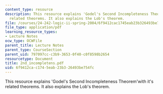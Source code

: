 ```yaml
---
content_type: resource
description: This resource explains 'Godel's Second Incompleteness Theorem'with it's
  related theorems. It also explains the Lob's theorem.
file: /courses/24-242-logic-ii-spring-2004/6f9412cac1745eab23b326493be754fc_2nd_incompletens.pdf
file_type: application/pdf
learning_resource_types:
- Lecture Notes
ocw_type: OCWFile
parent_title: Lecture Notes
parent_type: CourseSection
parent_uid: 797097cc-c3b9-3653-0f40-c0f8598b2654
resourcetype: Document
title: 2nd_incompletens.pdf
uid: 6f9412ca-c174-5eab-23b3-26493be754fc
---
```

This resource explains 'Godel's Second Incompleteness Theorem'with it's related theorems. It also explains the Lob's theorem.

